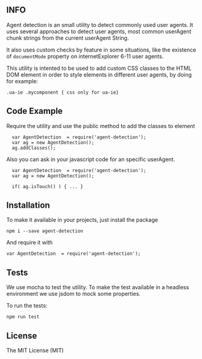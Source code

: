 ## INFO ##

Agent detection is an small utility to detect commonly used user agents.
It uses several approaches to detect user agents, most common userAgent
chunk strings from the current userAgent String.

It also uses custom checks by feature in some situations, like
the existence of `documentMode` property on internetExplorer 6-11 user agents.

This utility is intented to be used to add custom CSS classes to the HTML DOM element <html> in order 
to style elements in different user agents, by doing for example:

```.ua-ie .mycomponent { css only for ua-ie} ```


## Code Example

Require the utility and use the public method to add the classes to <html> element

```
  var AgentDetection  = require('agent-detection');
  var ag = new AgentDetection();
  ag.addClasses();
```

Also you can ask in your javascript code for an specific userAgent.

```
  var AgentDetection  = require('agent-detection');
  var ag = new AgentDetection();

  if( ag.isTouch() ) { ... }
```


## Installation

To make it available in your projects, just install the package

`npm i --save agent-detection`

And require it with 

`var AgentDetection  = require('agent-detection');`


## Tests

We use mocha to test the utility. To make the test available in a
headless environment we use jsdom to mock some properties.

To run the tests:

`npm run test`


## License

The MIT License (MIT)
